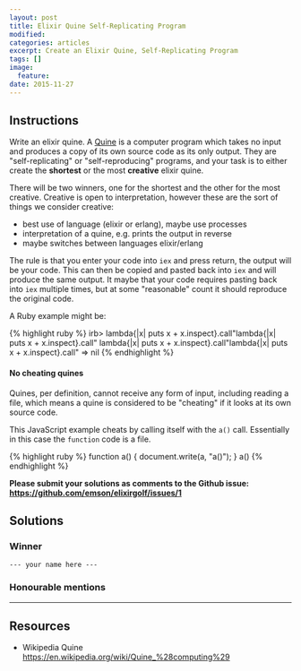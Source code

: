 ```yaml
---
layout: post
title: Elixir Quine Self-Replicating Program
modified:
categories: articles
excerpt: Create an Elixir Quine, Self-Replicating Program
tags: []
image:
  feature:
date: 2015-11-27
---
```


## Instructions

Write an elixir quine. A [Quine](https://en.wikipedia.org/wiki/Quine_%28computing%29)
is a computer program which takes no input and produces a copy of its own source code as its
only output. They are "self-replicating" or "self-reproducing" programs, and
your task is to either create the **shortest** or the most **creative** elixir quine.

There will be two winners, one for the shortest and the other for the most
creative. Creative is open to interpretation, however these are the sort of things we
consider creative:

* best use of language (elixir or erlang), maybe use processes
* interpretation of a quine, e.g. prints the output in reverse
* maybe switches between languages elixir/erlang

The rule is that you enter your code into `iex` and press return, the output
will be your code. This can then be copied and pasted back into `iex` and will
produce the same output. It maybe that your code requires pasting back into
`iex` multiple times, but at some "reasonable" count it should reproduce the
original code.

A Ruby example might be:

{% highlight ruby %}
irb> lambda{|x| puts x + x.inspect}.call"lambda{|x| puts x + x.inspect}.call"
lambda{|x| puts x + x.inspect}.call"lambda{|x| puts x + x.inspect}.call"
=> nil
{% endhighlight %}

#### No cheating quines

Quines, per definition, cannot receive any form of input, including reading a
file, which means a quine is considered to be "cheating" if it looks at its own
source code.

This JavaScript example cheats by calling itself with the `a()` call.
Essentially in this case the `function` code is a file.

{% highlight ruby %}
function a() {
    document.write(a, "a()");
}
a()
{% endhighlight %}

**Please submit your solutions as comments to the Github issue:**  
**<https://github.com/emson/elixirgolf/issues/1>**

## Solutions

### Winner

`--- your name here ---`

### Honourable mentions

---

## Resources

* Wikipedia Quine
  <https://en.wikipedia.org/wiki/Quine_%28computing%29>




